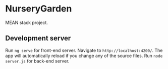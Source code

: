 # NurseryGarden

MEAN stack project.

## Development server

Run `ng serve` for front-end server. Navigate to `http://localhost:4200/`. The app will automatically reload if you change any of the source files.
Run `node server.js` for back-end server.
